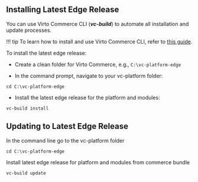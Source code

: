 ## Installing Latest Edge Release

You can use Virto Commerce CLI (***vc-build***) to automate all installation and update processes.

!!! tip
	To learn how to install and use Virto Commerce CLI, refer to [this guide](../Getting-Started/Installation-Guide/Installing-on-Windows/03-installation-windows-on-premises-CLI.md).

To install the latest edge release:

+ Create a clean folder for Virto Commerce, e.g., `C:\vc-platform-edge`

+ In the command prompt, navigate to your vc-platform folder:

```console
cd C:\vc-platform-edge
```

+ Install the latest edge release for the platform and modules:

```console
vc-build install
```

## Updating to Latest Edge Release

In the command line go to the vc-platform folder

`cd C:\vc-platform-edge`

Install latest edge release for platform and modules from commerce bundle

`vc-build update`
